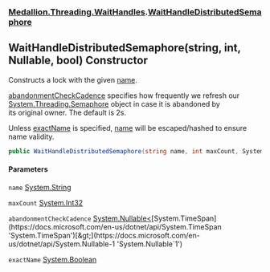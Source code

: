 ### [Medallion.Threading.WaitHandles](0cv6wmZCIva5FK3cOR8t5g.md 'Medallion.Threading.WaitHandles').[WaitHandleDistributedSemaphore](u++QKv1+Gje9fkJlbjceow.md 'Medallion.Threading.WaitHandles.WaitHandleDistributedSemaphore')

## WaitHandleDistributedSemaphore(string, int, Nullable<TimeSpan>, bool) Constructor

Constructs a lock with the given [name](4ysEtsHFYQ8UNvnVKspCjg.md#Medallion.Threading.WaitHandles.WaitHandleDistributedSemaphore.WaitHandleDistributedSemaphore(string,int,System.Nullable_System.TimeSpan_,bool).name 'Medallion.Threading.WaitHandles.WaitHandleDistributedSemaphore.WaitHandleDistributedSemaphore(string, int, System.Nullable<System.TimeSpan>, bool).name').  
  
[abandonmentCheckCadence](4ysEtsHFYQ8UNvnVKspCjg.md#Medallion.Threading.WaitHandles.WaitHandleDistributedSemaphore.WaitHandleDistributedSemaphore(string,int,System.Nullable_System.TimeSpan_,bool).abandonmentCheckCadence 'Medallion.Threading.WaitHandles.WaitHandleDistributedSemaphore.WaitHandleDistributedSemaphore(string, int, System.Nullable<System.TimeSpan>, bool).abandonmentCheckCadence') specifies how frequently we refresh our [System.Threading.Semaphore](https://docs.microsoft.com/en-us/dotnet/api/System.Threading.Semaphore 'System.Threading.Semaphore') object in case it is abandoned by  
its original owner. The default is 2s.  
  
Unless [exactName](4ysEtsHFYQ8UNvnVKspCjg.md#Medallion.Threading.WaitHandles.WaitHandleDistributedSemaphore.WaitHandleDistributedSemaphore(string,int,System.Nullable_System.TimeSpan_,bool).exactName 'Medallion.Threading.WaitHandles.WaitHandleDistributedSemaphore.WaitHandleDistributedSemaphore(string, int, System.Nullable<System.TimeSpan>, bool).exactName') is specified, [name](4ysEtsHFYQ8UNvnVKspCjg.md#Medallion.Threading.WaitHandles.WaitHandleDistributedSemaphore.WaitHandleDistributedSemaphore(string,int,System.Nullable_System.TimeSpan_,bool).name 'Medallion.Threading.WaitHandles.WaitHandleDistributedSemaphore.WaitHandleDistributedSemaphore(string, int, System.Nullable<System.TimeSpan>, bool).name') will be escaped/hashed to ensure name validity.

```csharp
public WaitHandleDistributedSemaphore(string name, int maxCount, System.Nullable<System.TimeSpan> abandonmentCheckCadence=null, bool exactName=false);
```
#### Parameters

<a name='Medallion.Threading.WaitHandles.WaitHandleDistributedSemaphore.WaitHandleDistributedSemaphore(string,int,System.Nullable_System.TimeSpan_,bool).name'></a>

`name` [System.String](https://docs.microsoft.com/en-us/dotnet/api/System.String 'System.String')

<a name='Medallion.Threading.WaitHandles.WaitHandleDistributedSemaphore.WaitHandleDistributedSemaphore(string,int,System.Nullable_System.TimeSpan_,bool).maxCount'></a>

`maxCount` [System.Int32](https://docs.microsoft.com/en-us/dotnet/api/System.Int32 'System.Int32')

<a name='Medallion.Threading.WaitHandles.WaitHandleDistributedSemaphore.WaitHandleDistributedSemaphore(string,int,System.Nullable_System.TimeSpan_,bool).abandonmentCheckCadence'></a>

`abandonmentCheckCadence` [System.Nullable&lt;](https://docs.microsoft.com/en-us/dotnet/api/System.Nullable-1 'System.Nullable`1')[System.TimeSpan](https://docs.microsoft.com/en-us/dotnet/api/System.TimeSpan 'System.TimeSpan')[&gt;](https://docs.microsoft.com/en-us/dotnet/api/System.Nullable-1 'System.Nullable`1')

<a name='Medallion.Threading.WaitHandles.WaitHandleDistributedSemaphore.WaitHandleDistributedSemaphore(string,int,System.Nullable_System.TimeSpan_,bool).exactName'></a>

`exactName` [System.Boolean](https://docs.microsoft.com/en-us/dotnet/api/System.Boolean 'System.Boolean')